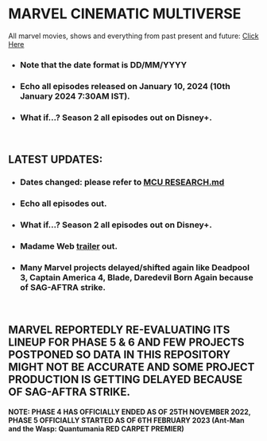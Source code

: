 # MARVEL CINEMATIC MULTIVERSE

All marvel movies, shows and everything from past present and future: [Click Here](https://github.com/gunjan1909/marvel/blob/main/MCU%20RESEARCH.md)

- ### Note that the date format is DD/MM/YYYY
- ### Echo all episodes released on January 10, 2024 (10th January 2024 7:30AM IST).
- ### What if...? Season 2 all episodes out on Disney+.

<br/>

## LATEST UPDATES:

- ### Dates changed: please refer to [MCU RESEARCH.md](./MCU%20RESEARCH.md)
- ### Echo all episodes out.
- ### What if...? Season 2 all episodes out on Disney+.
- ### Madame Web [trailer](https://www.youtube.com/watch?v=s_76M4c4LTo) out.
- ### Many Marvel projects delayed/shifted again like Deadpool 3, Captain America 4, Blade, Daredevil Born Again because of SAG-AFTRA strike.

<br/>

## MARVEL REPORTEDLY RE-EVALUATING ITS LINEUP FOR PHASE 5 & 6 AND FEW PROJECTS POSTPONED SO DATA IN THIS REPOSITORY MIGHT NOT BE ACCURATE AND SOME PROJECT PRODUCTION IS GETTING DELAYED BECAUSE OF SAG-AFTRA STRIKE.

#### NOTE: PHASE 4 HAS OFFICIALLY ENDED AS OF 25TH NOVEMBER 2022, PHASE 5 OFFICIALLY STARTED AS OF 6TH FEBRUARY 2023 (Ant-Man and the Wasp: Quantumania RED CARPET PREMIER)
